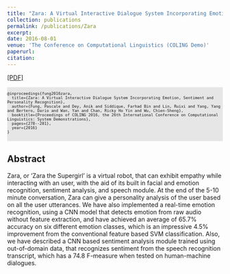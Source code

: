 ```yaml
---
title: "Zara: A Virtual Interactive Dialogue System Incorporating Emotion, Sentiment and Personality Recognition"
collection: publications
permalink: /publications/Zara
excerpt: 
date: 2016-08-01
venue: 'The Conference on Computational Linguistics (COLING Demo)'
paperurl: 
citation: 
---
```

[[PDF]](https://pdfs.semanticscholar.org/8fb0/4e09b5516ce9967947abf8f971ca560cedee.pdf?_ga=2.221745304.1298280617.1496641607-1145227445.1484936456)

<pre style="background-color: rgb(230,230,230);white-space: pre-wrap;">
<font size="1">
@inproceedings{fung2016zara,
  title={Zara: A Virtual Interactive Dialogue System Incorporating Emotion, Sentiment and Personality Recognition},
  author={Fung, Pascale and Dey, Anik and Siddique, Farhad Bin and Lin, Ruixi and Yang, Yang and Bertero, Dario and Wan, Yan and Chan, Ricky Ho Yin and Wu, Chien-Sheng},
  booktitle={Proceedings of COLING 2016, the 26th International Conference on Computational Linguistics: System Demonstrations},
  pages={278--281},
  year={2016}
}
</font>
</pre>

## Abstract
Zara, or ‘Zara the Supergirl’ is a virtual robot, that can exhibit empathy while interacting with an user, with the aid of its built in facial and emotion recognition, sentiment analysis, and speech module. At the end of the 5-10 minute conversation, Zara can give a personality analysis of the user based on all the user utterances. We have also implemented a real-time emotion recognition, using a CNN model that detects emotion from raw audio without feature extraction, and have achieved an average of 65.7% accuracy on six different emotion classes, which is an impressive 4.5% improvement from the conventional feature based SVM classification. Also, we have described a CNN based sentiment analysis module trained using out-of-domain data, that recognizes sentiment from the speech recognition transcript, which has a 74.8 F-measure when tested on human-machine dialogues.
